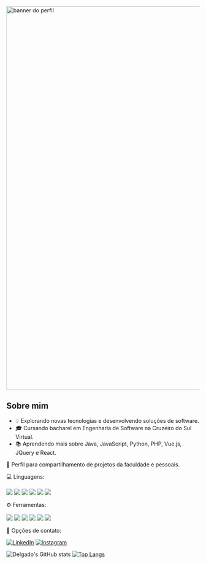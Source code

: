 <img src="https://media.discordapp.net/attachments/740660231268466701/1313634002267275324/Banner_perfil_GitHub.png?ex=6750d880&is=674f8700&hm=c03b1fbc629f74646f79df85f8702947df2840eb8ac976dc2de0f4513574d870&=&format=webp&quality=lossless&width=1440&height=407" alt="banner do perfil" min-width="1000px" max-width="1000px" width="1000px" align="down">

## Sobre mim

- 💡 Explorando novas tecnologias e desenvolvendo soluções de software.
- 🎓 Cursando bacharel em Engenharia de Software na Cruzeiro do Sul Virtual.
- 📚 Aprendendo mais sobre Java, JavaScript, Python, PHP, Vue.js, JQuery e React.

<p align="left"> 
 🚀 Perfil para compartilhamento de projetos da faculdade e pessoais.
</p>

<p align="left">
 💻 Linguagens: 
  <br>
  <br>
  <img src=https://img.shields.io/badge/HTML5-E34F26?style=for-the-badge&logo=html5&logoColor=white> <img src=https://img.shields.io/badge/CSS3-1572B6?style=for-the-badge&logo=css3&logoColor=white> <img src=https://img.shields.io/badge/JavaScript-F7DF1E?style=for-the-badge&logo=javascript&logoColor=black> <img src=https://img.shields.io/badge/Java-ED8B00?style=for-the-badge&logo=openjdk&logoColor=white> <img src=https://img.shields.io/badge/Python-14354C?style=for-the-badge&logo=python&logoColor=white> <img src=https://img.shields.io/badge/PHP-777BB4?style=for-the-badge&logo=php&logoColor=white>
</p>

<p align="left">
 ⚙️ Ferramentas: 
  <br>
  <br>
  <img src=https://img.shields.io/badge/Visual_Studio_Code-0078D4?style=for-the-badge&logo=visual%20studio%20code&logoColor=white> <img src=https://img.shields.io/badge/GIT-E44C30?style=for-the-badge&logo=git&logoColor=white> <img src=https://img.shields.io/badge/GitHub-100000?style=for-the-badge&logo=github&logoColor=white> <img src=https://img.shields.io/badge/Vue.js-35495E?style=for-the-badge&logo=vue.js&logoColor=4FC08D> <img src=https://img.shields.io/badge/jQuery-0769AD?style=for-the-badge&logo=jquery&logoColor=white> <img src=https://img.shields.io/badge/React-20232A?style=for-the-badge&logo=react&logoColor=61DAFB>
</p>

<p align="left"> 
  💌 Opções de contato: 
</p>

<p align="left">
  <a href="https://www.linkedin.com/in/gabriel-isaac-delgado-abb2962b2/" title="LinkedIn">
  <img src="https://img.shields.io/badge/LinkedIn-0077B5?style=for-the-badge&logo=linkedin&logoColor=whitelink=https://www.linkedin.com/in/gabriel-isaac-delgado-abb2962b2/" alt="LinkedIn"/></a>
  <a href="https://www.instagram.com/gadelgado_/" title="Instagram">
  <img src="https://img.shields.io/badge/Instagram-E4405F?style=for-the-badge&logo=instagram&logoColor=whitelink=https://www.instagram.com/gadelgado_/" alt="Instagram"/></a>
</p>

![Delgado's GitHub stats](https://github-readme-stats.vercel.app/api?username=gabrielisaacdelgado&theme=dark&show_icons=true) [![Top Langs](https://github-readme-stats.vercel.app/api/top-langs/?username=gabrielisaacdelgado&theme=dark&show&layout=donut)](https://github.com/gabrielisaacdelgado/github-readme-stats)



